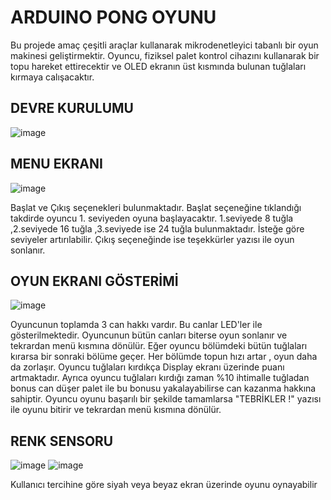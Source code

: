 # ARDUINO PONG OYUNU
Bu projede amaç çeşitli araçlar kullanarak mikrodenetleyici
tabanlı bir oyun makinesi geliştirmektir. Oyuncu, fiziksel
palet kontrol cihazını kullanarak bir topu hareket ettirecektir ve OLED
ekranın üst kısmında bulunan tuğlaları kırmaya calışacaktır. 


## DEVRE KURULUMU
![image](https://github.com/BerkeKara00/ArduinoTuglaKirmaOyunu/assets/105048455/7df20c21-d7dc-4994-8fbf-d7fc92ad9bbd)


## MENU EKRANI

![image](https://github.com/BerkeKara00/ArduinoTuglaKirmaOyunu/assets/105048455/2e6d7f47-7dfc-4dba-9f13-7b5f8cdcc42a)

Başlat ve Çıkış seçenekleri bulunmaktadır. Başlat seçeneğine tıklandığı takdirde oyuncu 1. seviyeden  oyuna başlayacaktır.
1.seviyede 8 tuğla ,2.seviyede 16 tuğla ,3.seviyede ise 24 tuğla bulunmaktadır. İsteğe göre seviyeler artırılabilir.
Çıkış seçeneğinde ise teşekkürler yazısı ile oyun sonlanır.   




## OYUN EKRANI GÖSTERİMİ

![image](https://github.com/BerkeKara00/ArduinoTuglaKirmaOyunu/assets/105048455/bf286c37-8244-4530-b882-788ec5840449)

Oyuncunun toplamda 3 can hakkı vardır. Bu canlar LED'ler ile gösterilmektedir. Oyuncunun bütün canları biterse oyun sonlanır ve tekrardan menü kısmına dönülür. Eğer oyuncu bölümdeki bütün tuğlaları kırarsa bir sonraki bölüme geçer. Her bölümde topun hızı artar , oyun daha da zorlaşır. Oyuncu tuğlaları kırdıkça Display ekranı üzerinde puanı artmaktadır. Ayrıca oyuncu tuğlaları kırdığı zaman %10 ihtimalle tuğladan bonus can düşer palet ile bu bonusu yakalayabilirse can kazanma hakkına sahiptir.  Oyuncu oyunu başarılı bir şekilde tamamlarsa "TEBRİKLER !" yazısı ile oyunu bitirir ve tekrardan menü kısmına dönülür.




## RENK SENSORU
![image](https://github.com/BerkeKara00/ArduinoTuglaKirmaOyunu/assets/105048455/579a1b8c-4b57-4e6a-98f9-2b899dc90da6)  ![image](https://github.com/BerkeKara00/ArduinoTuglaKirmaOyunu/assets/105048455/d157c5b1-9a99-4f32-8ded-09e5fb33c7c5)


Kullanıcı tercihine göre siyah veya beyaz ekran üzerinde oyunu oynayabilir
